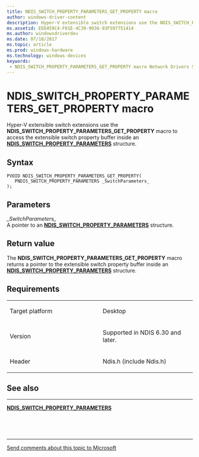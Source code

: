 ```yaml
---
title: NDIS_SWITCH_PROPERTY_PARAMETERS_GET_PROPERTY macro
author: windows-driver-content
description: Hyper-V extensible switch extensions use the NDIS_SWITCH_PROPERTY_PARAMETERS_GET_PROPERTY macro to access the extensible switch property buffer inside an NDIS_SWITCH_PROPERTY_PARAMETERS structure.
ms.assetid: EED459C4-F01E-4C39-9936-93F597751414
ms.author: windowsdriverdev 
ms.date: 07/18/2017 
ms.topic: article 
ms.prod: windows-hardware 
ms.technology: windows-devices 
keywords:
 - NDIS_SWITCH_PROPERTY_PARAMETERS_GET_PROPERTY macro Network Drivers Starting with Windows Vista
---
```


# NDIS\_SWITCH\_PROPERTY\_PARAMETERS\_GET\_PROPERTY macro


Hyper-V extensible switch extensions use the **NDIS\_SWITCH\_PROPERTY\_PARAMETERS\_GET\_PROPERTY** macro to access the extensible switch property buffer inside an [**NDIS\_SWITCH\_PROPERTY\_PARAMETERS**](https://msdn.microsoft.com/library/windows/hardware/hh598255) structure.

Syntax
------

```ManagedCPlusPlus
PVOID NDIS_SWITCH_PROPERTY_PARAMETERS_GET_PROPERTY(
   PNDIS_SWITCH_PROPERTY_PARAMETERS _SwitchParameters_
);
```

Parameters
----------

*\_SwitchParameters\_*   
A pointer to an [**NDIS\_SWITCH\_PROPERTY\_PARAMETERS**](https://msdn.microsoft.com/library/windows/hardware/hh598255) structure.

Return value
------------

The **NDIS\_SWITCH\_PROPERTY\_PARAMETERS\_GET\_PROPERTY** macro returns a pointer to the extensible switch property buffer inside an [**NDIS\_SWITCH\_PROPERTY\_PARAMETERS**](https://msdn.microsoft.com/library/windows/hardware/hh598255) structure.

Requirements
------------

<table>
<colgroup>
<col width="50%" />
<col width="50%" />
</colgroup>
<tbody>
<tr class="odd">
<td><p>Target platform</p></td>
<td>Desktop</td>
</tr>
<tr class="even">
<td><p>Version</p></td>
<td><p>Supported in NDIS 6.30 and later.</p></td>
</tr>
<tr class="odd">
<td><p>Header</p></td>
<td>Ndis.h (include Ndis.h)</td>
</tr>
</tbody>
</table>

## See also


****
[**NDIS\_SWITCH\_PROPERTY\_PARAMETERS**](https://msdn.microsoft.com/library/windows/hardware/hh598255)

 

 


--------------------
[Send comments about this topic to Microsoft](mailto:wsddocfb@microsoft.com?subject=Documentation%20feedback%20%5Bnetvista\netvista%5D:%20NDIS_SWITCH_PROPERTY_PARAMETERS_GET_PROPERTY%20macro%20%20RELEASE:%20%287/10/2017%29&body=%0A%0APRIVACY%20STATEMENT%0A%0AWe%20use%20your%20feedback%20to%20improve%20the%20documentation.%20We%20don't%20use%20your%20email%20address%20for%20any%20other%20purpose,%20and%20we'll%20remove%20your%20email%20address%20from%20our%20system%20after%20the%20issue%20that%20you're%20reporting%20is%20fixed.%20While%20we're%20working%20to%20fix%20this%20issue,%20we%20might%20send%20you%20an%20email%20message%20to%20ask%20for%20more%20info.%20Later,%20we%20might%20also%20send%20you%20an%20email%20message%20to%20let%20you%20know%20that%20we've%20addressed%20your%20feedback.%0A%0AFor%20more%20info%20about%20Microsoft's%20privacy%20policy,%20see%20http://privacy.microsoft.com/default.aspx. "Send comments about this topic to Microsoft")


